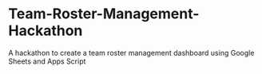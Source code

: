 # Team-Roster-Management-Hackathon
A hackathon to create a team roster management dashboard using Google Sheets and Apps Script
